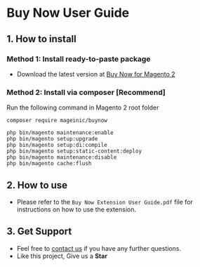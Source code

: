 # Buy Now User Guide

## 1. How to install

### Method 1: Install ready-to-paste package

- Download the latest version at [Buy Now for Magento 2](https://www.mageinic.com/buy-now.html)

### Method 2: Install via composer [Recommend]

Run the following command in Magento 2 root folder

```
composer require mageinic/buynow

php bin/magento maintenance:enable
php bin/magento setup:upgrade
php bin/magento setup:di:compile
php bin/magento setup:static-content:deploy
php bin/magento maintenance:disable
php bin/magento cache:flush
```

## 2. How to use

- Please refer to the `Buy Now Extension User Guide.pdf` file for instructions on how to use the extension.

## 3. Get Support

- Feel free to [contact us](https://www.mageinic.com/contact.html) if you have any further questions.
- Like this project, Give us a **Star**
